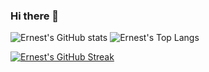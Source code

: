 ### Hi there 👋

<!--
**Nesto17/Nesto17** is a ✨ _special_ ✨ repository because its `README.md` (this file) appears on your GitHub profile.

Here are some ideas to get you started:

- 🔭 I’m currently working on ...
- 🌱 I’m currently learning ...
- 👯 I’m looking to collaborate on ...
- 🤔 I’m looking for help with ...
- 💬 Ask me about ...
- 📫 How to reach me: ...
- 😄 Pronouns: ...
- ⚡ Fun fact: ...
-->

![Ernest's GitHub stats](https://github-readme-stats.vercel.app/api?username=Nesto17\&rank_icon=github&theme=radical)
![Ernest's Top Langs](https://github-readme-stats.vercel.app/api/top-langs/?username=Nesto17\&theme=radical)

[![Ernest's GitHub Streak](http://github-readme-streak-stats.herokuapp.com?user=Nesto17&theme=dark&background=000000)](https://git.io/streak-stats)
